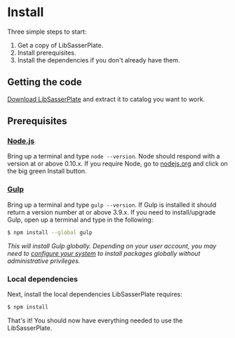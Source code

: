 # Install

Three simple steps to start:

1. Get a copy of LibSasserPlate.
2. Install prerequisites.
3. Install the dependencies if you don't already have them.

## Getting the code

[Download LibSasserPlate](https://github.com/Pagepro/libsasserplate/releases/latest) and extract it to catalog you want to work.

## Prerequisites

### [Node.js](https://nodejs.org)

Bring up a terminal and type `node --version`.
Node should respond with a version at or above 0.10.x.
If you require Node, go to [nodejs.org](https://nodejs.org) and click on the big green Install button.

### [Gulp](http://gulpjs.com)

Bring up a terminal and type `gulp --version`.
If Gulp is installed it should return a version number at or above 3.9.x.
If you need to install/upgrade Gulp, open up a terminal and type in the following:

```sh
$ npm install --global gulp
```

*This will install Gulp globally. Depending on your user account, you may need to [configure your system](https://github.com/sindresorhus/guides/blob/master/npm-global-without-sudo.md) to install packages globally without administrative privileges.*


### Local dependencies

Next, install the local dependencies LibSasserPlate requires:

```sh
$ npm install
```

That's it! You should now have everything needed to use the LibSasserPlate.

